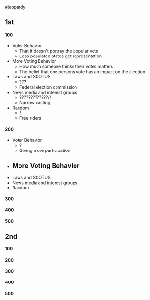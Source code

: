 #jeopardy 

## **1st**
#### 100
- Voter Behavior
	- That it doesn't portray the popular vote
	- Less populated states get representation
- More Voting Behavior
	- How much someone thinks their votes matters
	- The belief that one persons vote has an impact on the election
- Laws and SCOTUS
	- ???
	- Federal election commission
- News media and interest groups
	- ?????????????//
	- Narrow casting
- Random
	- ?
	- Free riders
#### 200
- Voter Behavior
	- ?
	- Giving more participation
- More Voting Behavior
	- 
- Laws and SCOTUS
- News media and interest groups
- Random
#### 300
#### 400
#### 500
## **2nd**
#### 100
#### 200
#### 300
#### 400
#### 500